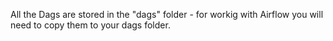All the Dags are stored in the "dags" folder - for workig with Airflow you will need to copy them to your dags folder.
